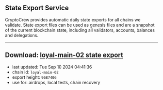 ## State Export Service
CryptoCrew provides automatic daily state exports for all chains we validate. State export files can be used as genesis files and are a snapshot of the current blockchain state, including all validators, accounts, balances and delegations.

---
**Download: [loyal-main-02 state export](https://dl-eu2.ccvalidators.com/SERVICE/loyal/loyal-main-02_export_9687406.json)**
---

- last updated: Tue Sep 10 2024 04:41:36
- chain id: `loyal-main-02`
- export height: `9687406`
- use for: airdrops, local tests, chain recovery
